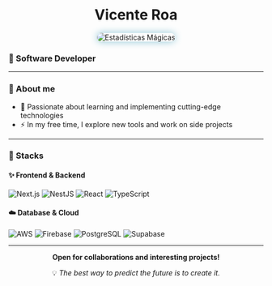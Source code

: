<div align="center">
  
#  **Vicente Roa** 

<div align="center">
  <img src="https://github-readme-stats.vercel.app/api?username=thewizardshell&show_icons=true&theme=ayu-mirage" alt="Estadísticas Mágicas" style="border-radius: 15px; box-shadow: 0 0 15px #8ec5d6;" />
</div>

</div>

### 🌌 Software Developer 

---

### 📜 About me

- 🌱 Passionate about learning and implementing cutting-edge technologies
- ⚡ In my free time, I explore new tools and work on side projects
---

### 🧰 Stacks

#### ✨ Frontend & Backend
![Next.js](https://img.shields.io/badge/Next.js-000000?style=for-the-badge&logo=next.js&logoColor=white&color=d4a5a5)
![NestJS](https://img.shields.io/badge/NestJS-E0234E?style=for-the-badge&logo=nestjs&logoColor=white&color=e8b9bf)
![React](https://img.shields.io/badge/React-20232A?style=for-the-badge&logo=react&logoColor=61DAFB&color=a8d8ea)
![TypeScript](https://img.shields.io/badge/TypeScript-007ACC?style=for-the-badge&logo=typescript&logoColor=white&color=8fb3d0)

#### ☁️ Database & Cloud
![AWS](https://img.shields.io/badge/Amazon_AWS-232F3E?style=for-the-badge&logo=amazon-web-services&logoColor=white&color=95c5d9)
![Firebase](https://img.shields.io/badge/Firebase-FFCA28?style=for-the-badge&logo=firebase&logoColor=black&color=ffd79a)
![PostgreSQL](https://img.shields.io/badge/PostgreSQL-316192?style=for-the-badge&logo=postgresql&logoColor=white&color=9fc3d1)
![Supabase](https://img.shields.io/badge/Supabase-3ECF8E?style=for-the-badge&logo=supabase&logoColor=white&color=b5e6d3)


---

<div align="center">
  <b>Open for collaborations and interesting projects!</b>
  
  <p>💡 <i>The best way to predict the future is to create it.</i></p>
</div>
